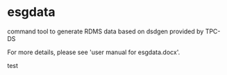 # esgdata
command tool to generate RDMS data based on dsdgen provided by TPC-DS

For more details, please see 'user manual for esgdata.docx'.


test
